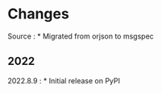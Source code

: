 # Changes

Source
:    * Migrated from orjson to msgspec

## 2022

2022.8.9
:    * Initial release on PyPI
